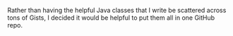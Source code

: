 Rather than having the helpful Java classes that I write be scattered
across tons of Gists, I decided it would be helpful to put them all in
one GitHub repo.
